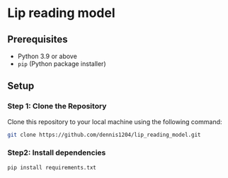 # Lip reading model 

## Prerequisites
- Python 3.9 or above
- `pip` (Python package installer)

## Setup

### Step 1: Clone the Repository
Clone this repository to your local machine using the following command:
```bash
git clone https://github.com/dennis1204/lip_reading_model.git

```
### Step2: Install dependencies
```bash
pip install requirements.txt

```
